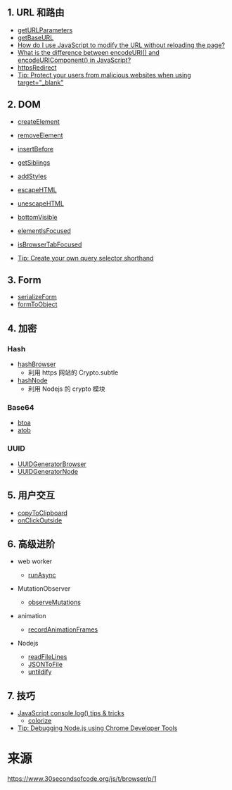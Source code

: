 ## 1. URL 和路由

- [getURLParameters](https://www.30secondsofcode.org/js/s/get-url-parameters)
- [getBaseURL](https://www.30secondsofcode.org/js/s/get-base-url)
- [How do I use JavaScript to modify the URL without reloading the page?](https://www.30secondsofcode.org/articles/s/javascript-modify-url-without-reload)
- [What is the difference between encodeURI() and encodeURIComponent() in JavaScript?](https://www.30secondsofcode.org/articles/s/javascript-encodeuri-encodeuricomponent)
- [httpsRedirect](https://www.30secondsofcode.org/js/s/https-redirect)
- [Tip: Protect your users from malicious websites when using target="\_blank"](https://www.30secondsofcode.org/articles/s/javascript-target-blank)

## 2. DOM

- [createElement](https://www.30secondsofcode.org/js/s/create-element)
- [removeElement](https://www.30secondsofcode.org/js/s/remove-element)
- [insertBefore](https://www.30secondsofcode.org/js/s/insert-before)
- [getSiblings](https://www.30secondsofcode.org/js/s/get-siblings)
- [addStyles](https://www.30secondsofcode.org/js/s/add-styles)

- [escapeHTML](https://www.30secondsofcode.org/js/s/escape-html)
- [unescapeHTML](https://www.30secondsofcode.org/js/s/unescape-html)

- [bottomVisible](https://www.30secondsofcode.org/js/s/bottom-visible)
- [elementIsFocused](https://www.30secondsofcode.org/js/s/element-is-focused)
- [isBrowserTabFocused](https://www.30secondsofcode.org/js/s/is-browser-tab-focused)
- [Tip: Create your own query selector shorthand](https://www.30secondsofcode.org/articles/s/javascript-query-selector-shorthand)

## 3. Form

- [serializeForm](https://www.30secondsofcode.org/js/s/serialize-form)
- [formToObject](https://www.30secondsofcode.org/js/s/form-to-object)

## 4. 加密

### Hash

- [hashBrowser](https://www.30secondsofcode.org/js/s/hash-browser)
  - 利用 https 网站的 Crypto.subtle
- [hashNode](https://www.30secondsofcode.org/js/s/hash-node)
  - 利用 Nodejs 的 crypto 模块

### Base64

- [btoa](https://www.30secondsofcode.org/js/s/btoa)
- [atob](https://www.30secondsofcode.org/js/s/atob)

### UUID

- [UUIDGeneratorBrowser](https://www.30secondsofcode.org/js/s/uuid-generator-browser)
- [UUIDGeneratorNode](https://www.30secondsofcode.org/js/s/uuid-generator-node)

## 5. 用户交互

- [copyToClipboard](https://www.30secondsofcode.org/js/s/copy-to-clipboard)
- [onClickOutside](https://www.30secondsofcode.org/js/s/on-click-outside)

## 6. 高级进阶

- web worker

  - [runAsync](https://www.30secondsofcode.org/js/s/run-async)

- MutationObserver
  - [observeMutations](https://www.30secondsofcode.org/js/s/observe-mutations)
- animation
  - [recordAnimationFrames](https://www.30secondsofcode.org/js/s/record-animation-frames)
- Nodejs
  - [readFileLines](https://www.30secondsofcode.org/js/s/read-file-lines)
  - [JSONToFile](https://www.30secondsofcode.org/js/s/json-to-file)
  - [untildify](https://www.30secondsofcode.org/js/s/untildify)

## 7. 技巧

- [JavaScript console.log() tips & tricks](https://www.30secondsofcode.org/articles/s/console-log-cheatsheet)
  - [colorize](https://www.30secondsofcode.org/js/s/colorize)
- [Tip: Debugging Node.js using Chrome Developer Tools](https://www.30secondsofcode.org/articles/s/nodejs-chrome-debugging)

# 来源

https://www.30secondsofcode.org/js/t/browser/p/1
